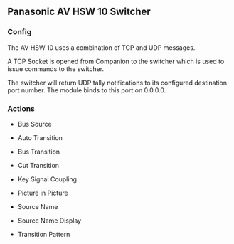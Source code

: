 ## Panasonic AV HSW 10 Switcher

### Config

The AV HSW 10 uses a combination of TCP and UDP messages.

A TCP Socket is opened from Companion to the switcher which is used to issue commands to the switcher.

The switcher will return UDP tally notifications to its configured destination port number. The module binds to this port on 0.0.0.0.

### Actions

- Bus Source

- Auto Transition
- Bus Transition
- Cut Transition

- Key Signal Coupling

- Picture in Picture

- Source Name
- Source Name Display

- Transition Pattern
